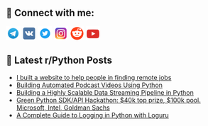 ## 🔎 Connect with me:
[<img src="https://github.com/bullbesh/bullbesh/blob/main/images/Telegram.png" width="32" height="32" />](https://t.me/bullbesh)
[<img src="https://github.com/bullbesh/bullbesh/blob/main/images/VK.png" width="32" height="32" />](https://vk.com/bullbesh)
[<img src="https://github.com/bullbesh/bullbesh/blob/main/images/Twitter.png" width="32" height="32" />](https://twitter.com/bullbesh1)
[<img src="https://github.com/bullbesh/bullbesh/blob/main/images/Instagram.png" width="32" height="32" />](https://www.instagram.com/bullbesh)
[<img src="https://github.com/bullbesh/bullbesh/blob/main/images/Reddit.png" width="32" height="32" />](https://www.reddit.com/user/bullbesh)
[<img src="https://github.com/bullbesh/bullbesh/blob/main/images/YouTube.png" width="32" height="32" />](https://www.youtube.com/channel/UCtfjRs6uzgq5mfm8S06WTcg)

## 📕 Latest r/Python Posts
<!-- BLOG-POST-LIST:START -->
- [I built a website to help people in finding remote jobs](https://www.reddit.com/r/Python/comments/xs460n/i_built_a_website_to_help_people_in_finding/)
- [Building Automated Podcast Videos Using Python](https://www.reddit.com/r/Python/comments/xs45ey/building_automated_podcast_videos_using_python/)
- [Building a Highly Scalable Data Streaming Pipeline in Python](https://www.reddit.com/r/Python/comments/xs43pm/building_a_highly_scalable_data_streaming/)
- [Green Python SDK/API Hackathon: $40k top prize, $100k pool. Microsoft, Intel, Goldman Sachs](https://www.reddit.com/r/Python/comments/xs33cu/green_python_sdkapi_hackathon_40k_top_prize_100k/)
- [A Complete Guide to Logging in Python with Loguru](https://www.reddit.com/r/Python/comments/xs2rdf/a_complete_guide_to_logging_in_python_with_loguru/)
<!-- BLOG-POST-LIST:END -->
